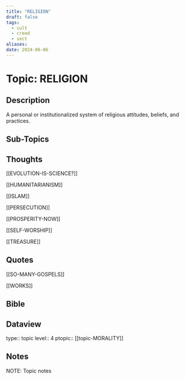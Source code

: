 ```yaml
---
title: "RELIGION"
draft: false
tags:
  - cult
  - creed
  - sect
aliases: 
date: 2024-06-06
---
```

# Topic: RELIGION
## Description
A personal or institutionalized system of religious attitudes, beliefs, and practices.

## Sub-Topics


## Thoughts
[[EVOLUTION-IS-SCIENCE?]]

[[HUMANITARIANISM]]

[[ISLAM]]

[[PERSECUTION]]

[[PROSPERITY-NOW]]

[[SELF-WORSHIP]]

[[TREASURE]]

## Quotes
[[SO-MANY-GOSPELS]]

[[WORKS]]

## Bible

## Dataview
type:: topic
level:: 4
ptopic:: [[topic-MORALITY]]

## Notes
NOTE: Topic notes
